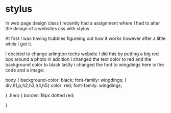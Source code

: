 # stylus 

 In web page design class I recently had a assignment where I had to alter the design of a websites css with stylus

At first I was having trubbles figureing out how it works however after a little while I got it.

I decided to change arlington techs website I did this by putting a big red box around a photo in addition i changed the text color to red and the background color to black lastly i changed the font to wingdings 
here is the code and a image:

 body {
        background-color: black;
        font-family: wingdings;
    }
div,h1,p,h2,h3,h4,h5{
    color: red;
    font-family: wingdings;
    
}
.hero {
    border: 18px dotted red;
    
   
} 
